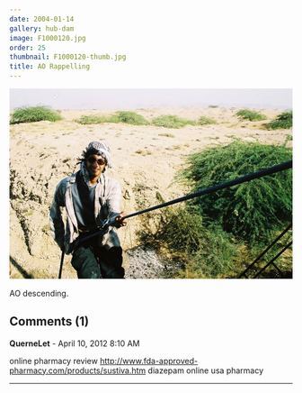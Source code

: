 ```yaml
---
date: 2004-01-14
gallery: hub-dam
image: F1000120.jpg
order: 25
thumbnail: F1000120-thumb.jpg
title: AO Rappelling
---
```


![AO Rappelling](./F1000120.jpg)

AO descending.

<div id="comments">

## Comments (1)

**QuerneLet** - April 10, 2012  8:10 AM

online pharmacy review <http://www.fda-approved-pharmacy.com/products/sustiva.htm> diazepam online usa pharmacy

---

</div>